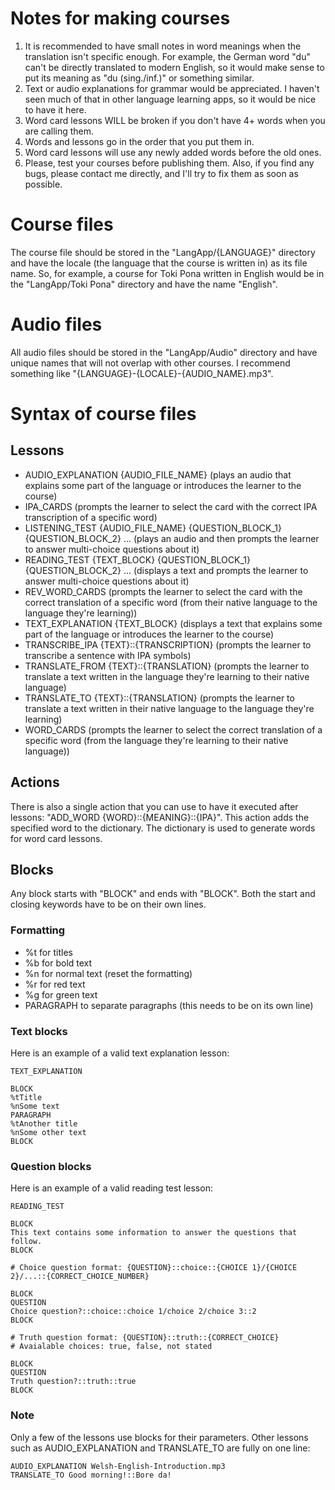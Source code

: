 # Notes for making courses
1. It is recommended to have small notes in word meanings when the translation isn't specific enough. For example, the German word "du" can't be directly translated to modern English, so it would make sense to put its meaning as "du (sing./inf.)" or something similar.
2. Text or audio explanations for grammar would be appreciated. I haven't seen much of that in other language learning apps, so it would be nice to have it here.
3. Word card lessons WILL be broken if you don't have 4+ words when you are calling them.
4. Words and lessons go in the order that you put them in.
5. Word card lessons will use any newly added words before the old ones.
6. Please, test your courses before publishing them. Also, if you find any bugs, please contact me directly, and I'll try to fix them as soon as possible.

# Course files
The course file should be stored in the "LangApp/{LANGUAGE}" directory and have the locale (the language that the course is written in) as its file name. So, for example, a course for Toki Pona written in English would be in the "LangApp/Toki Pona" directory and have the name "English".

# Audio files
All audio files should be stored in the "LangApp/Audio" directory and have unique names that will not overlap with other courses. I recommend something like "{LANGUAGE}-{LOCALE}-{AUDIO_NAME}.mp3".

# Syntax of course files
## Lessons
- AUDIO_EXPLANATION {AUDIO_FILE_NAME} (plays an audio that explains some part of the language or introduces the learner to the course)
- IPA_CARDS (prompts the learner to select the card with the correct IPA transcription of a specific word)
- LISTENING_TEST {AUDIO_FILE_NAME} {QUESTION_BLOCK_1} {QUESTION_BLOCK_2} ... (plays an audio and then prompts the learner to answer multi-choice questions about it)
- READING_TEST {TEXT_BLOCK} {QUESTION_BLOCK_1} {QUESTION_BLOCK_2} ... (displays a text and prompts the learner to answer multi-choice questions about it)
- REV_WORD_CARDS (prompts the learner to select the card with the correct translation of a specific word (from their native language to the language they're learning))
- TEXT_EXPLANATION {TEXT_BLOCK} (displays a text that explains some part of the language or introduces the learner to the course)
- TRANSCRIBE_IPA {TEXT}::{TRANSCRIPTION} (prompts the learner to transcribe a sentence with IPA symbols)
- TRANSLATE_FROM {TEXT}::{TRANSLATION} (prompts the learner to translate a text written in the language they're learning to their native language)
- TRANSLATE_TO {TEXT}::{TRANSLATION} (prompts the learner to translate a text written in their native language to the language they're learning)
- WORD_CARDS (prompts the learner to select the correct translation of a specific word (from the language they're learning to their native language))

## Actions
There is also a single action that you can use to have it executed after lessons: "ADD_WORD {WORD}::{MEANING}::{IPA}". This action adds the specified word to the dictionary. The dictionary is used to generate words for word card lessons.

## Blocks
Any block starts with "BLOCK" and ends with "BLOCK". Both the start and closing keywords have to be on their own lines.
### Formatting
- %t for titles
- %b for bold text
- %n for normal text (reset the formatting)
- %r for red text
- %g for green text
- PARAGRAPH to separate paragraphs (this needs to be on its own line)
### Text blocks
Here is an example of a valid text explanation lesson:
```
TEXT_EXPLANATION

BLOCK
%tTitle
%nSome text
PARAGRAPH
%tAnother title
%nSome other text
BLOCK
```
### Question blocks
Here is an example of a valid reading test lesson:
```
READING_TEST

BLOCK
This text contains some information to answer the questions that follow.
BLOCK

# Choice question format: {QUESTION}::choice::{CHOICE 1}/{CHOICE 2}/...::{CORRECT_CHOICE_NUMBER}

BLOCK
QUESTION
Choice question?::choice::choice 1/choice 2/choice 3::2
BLOCK

# Truth question format: {QUESTION}::truth::{CORRECT_CHOICE}
# Avaialable choices: true, false, not stated

BLOCK
QUESTION
Truth question?::truth::true
BLOCK
```
### Note
Only a few of the lessons use blocks for their parameters. Other lessons such as AUDIO_EXPLANATION and TRANSLATE_TO are fully on one line:
```
AUDIO_EXPLANATION Welsh-English-Introduction.mp3
TRANSLATE_TO Good morning!::Bore da!
```
